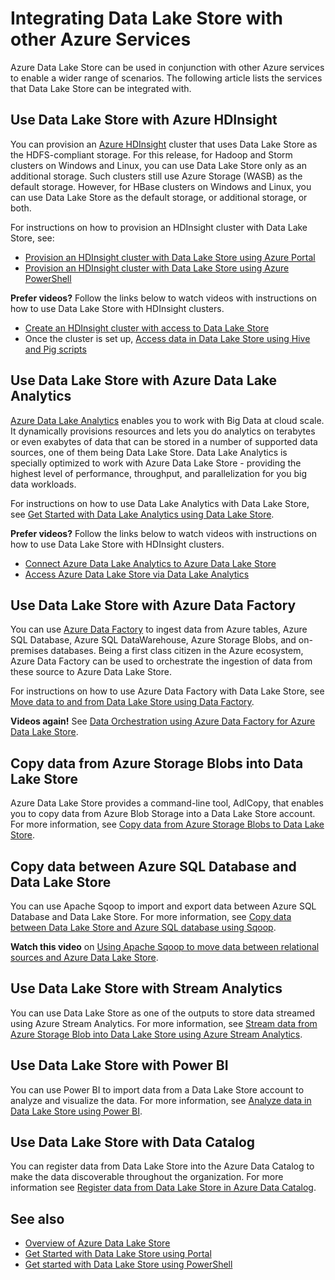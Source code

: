 <properties
   pageTitle="Integrating Data Lake Store with other Azure Services | Microsoft Azure"
   description="Understand how Data Lake Store integrates with other Azure services"
   documentationCenter=""
   services="data-lake-store"
   authors="nitinme"
   manager="jhubbard"
   editor="cgronlun"/>

<tags
   ms.service="data-lake-store"
   ms.devlang="na"
   ms.topic="article"
   ms.tgt_pltfrm="na"
   ms.workload="big-data"
   ms.date="10/28/2016"
   ms.author="nitinme"/>

# Integrating Data Lake Store with other Azure Services

Azure Data Lake Store can be used in conjunction with other Azure services to enable a wider range of scenarios. The following article lists the services that Data Lake Store can be integrated with.

## Use Data Lake Store with Azure HDInsight

You can provision an [Azure HDInsight](https://azure.microsoft.com/documentation/learning-paths/hdinsight-self-guided-hadoop-training/) cluster that uses Data Lake Store as the HDFS-compliant storage. For this release, for Hadoop and Storm clusters on Windows and Linux, you can use Data Lake Store only as an additional storage. Such clusters still use Azure Storage (WASB) as the default storage. However, for HBase clusters on Windows and Linux, you can use Data Lake Store as the default storage, or additional storage, or both.

For instructions on how to provision an HDInsight cluster with Data Lake Store, see:

* [Provision an HDInsight cluster with Data Lake Store using Azure Portal](data-lake-store-hdinsight-hadoop-use-portal.md)
* [Provision an HDInsight cluster with Data Lake Store using Azure PowerShell](data-lake-store-hdinsight-hadoop-use-powershell.md)

**Prefer videos?** Follow the links below to watch videos with instructions on how to use Data Lake Store with HDInsight clusters.

* [Create an HDInsight cluster with access to Data Lake Store](https://mix.office.com/watch/l93xri2yhtp2)
* Once the cluster is set up, [Access data in Data Lake Store using Hive and Pig scripts](https://mix.office.com/watch/1n9g5w0fiqv1q)


## Use Data Lake Store with Azure Data Lake Analytics

[Azure Data Lake Analytics](../data-lake-analytics/data-lake-analytics-overview.md) enables you to work with Big Data at cloud scale. It dynamically provisions resources and lets you do analytics on terabytes or even exabytes of data that can be stored in a number of supported data sources, one of them being Data Lake Store. Data Lake Analytics is specially optimized to work with Azure Data Lake Store - providing the highest level of performance, throughput, and parallelization for you big data workloads.

For instructions on how to use Data Lake Analytics with Data Lake Store, see [Get Started with Data Lake Analytics using Data Lake Store](../data-lake-analytics/data-lake-analytics-get-started-portal.md).

**Prefer videos?** Follow the links below to watch videos with instructions on how to use Data Lake Store with HDInsight clusters.

* [Connect Azure Data Lake Analytics to Azure Data Lake Store](https://mix.office.com/watch/qwji0dc9rx9k)
* [Access Azure Data Lake Store via Data Lake Analytics](https://mix.office.com/watch/1n0s45up381a8)


## Use Data Lake Store with Azure Data Factory

You can use [Azure Data Factory](https://azure.microsoft.com/services/data-factory/) to ingest data from Azure tables, Azure SQL Database, Azure SQL DataWarehouse, Azure Storage Blobs, and on-premises databases. Being a first class citizen in the Azure ecosystem, Azure Data Factory can be used to orchestrate the ingestion of data from these source to Azure Data Lake Store.

For instructions on how to use Azure Data Factory with Data Lake Store, see [Move data to and from Data Lake Store using Data Factory](../data-factory/data-factory-azure-datalake-connector.md).

**Videos again!** See [Data Orchestration using Azure Data Factory for Azure Data Lake Store](https://mix.office.com/watch/1oa7le7t2u4ka). 

## Copy data from Azure Storage Blobs into Data Lake Store

Azure Data Lake Store provides a command-line tool, AdlCopy, that enables you to copy data from Azure Blob Storage into a Data Lake Store account. For more information, see [Copy data from Azure Storage Blobs to Data Lake Store](data-lake-store-copy-data-azure-storage-blob.md).

## Copy data between Azure SQL Database and Data Lake Store

You can use Apache Sqoop to import and export data between Azure SQL Database and Data Lake Store. For more information, see [Copy data between Data Lake Store and Azure SQL database using Sqoop](data-lake-store-data-transfer-sql-sqoop.md).

**Watch this video** on [Using Apache Sqoop to move data between relational sources and Azure Data Lake Store](https://mix.office.com/watch/1butcdjxmu114).

## Use Data Lake Store with Stream Analytics

You can use Data Lake Store as one of the outputs to store data streamed using Azure Stream Analytics. For more information, see [Stream data from Azure Storage Blob into Data Lake Store using Azure Stream Analytics](data-lake-store-stream-analytics.md).

## Use Data Lake Store with Power BI

You can use Power BI to import data from a Data Lake Store account to analyze and visualize the data. For more information, see [Analyze data in Data Lake Store using Power BI](data-lake-store-power-bi.md).

## Use Data Lake Store with Data Catalog

You can register data from Data Lake Store into the Azure Data Catalog to make the data discoverable throughout the organization. For more information see [Register data from Data Lake Store in Azure Data Catalog](data-lake-store-with-data-catalog.md).


## See also

- [Overview of Azure Data Lake Store](data-lake-store-overview.md)
- [Get Started with Data Lake Store using Portal](data-lake-store-get-started-portal.md)
- [Get started with Data Lake Store using PowerShell](data-lake-store-get-started-powershell.md)  
